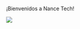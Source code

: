 <!-- 
.. title: Nance Tech
.. slug: hola-mundo
.. date: 2017-07-03 17:09:39 UTC-05:00
.. tags: 
.. category: 
.. link: 
.. description: 
.. type: text
-->

¡Bienvenidos a Nance Tech!

![](https://drive.google.com/open?id=1VI8qgmcda8n8YlfNSKHxefhrQCEGz_CB)

<!-- ![](/img/building.jpg) -->
